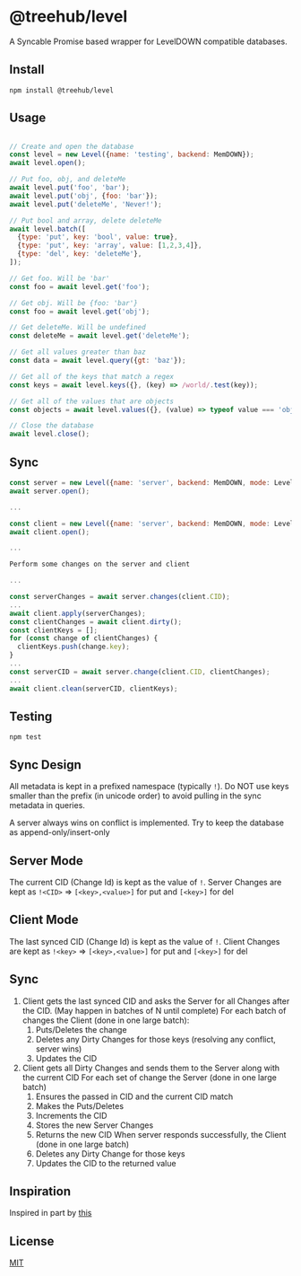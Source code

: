 # @treehub/level
A Syncable Promise based wrapper for LevelDOWN compatible databases.

## Install

`npm install @treehub/level`

## Usage

````javascript

// Create and open the database
const level = new Level({name: 'testing', backend: MemDOWN});
await level.open();

// Put foo, obj, and deleteMe
await level.put('foo', 'bar');
await level.put('obj', {foo: 'bar'});
await level.put('deleteMe', 'Never!');

// Put bool and array, delete deleteMe
await level.batch([
  {type: 'put', key: 'bool', value: true},
  {type: 'put', key: 'array', value: [1,2,3,4]},
  {type: 'del', key: 'deleteMe'},
]);

// Get foo. Will be 'bar'
const foo = await level.get('foo');

// Get obj. Will be {foo: 'bar'}
const foo = await level.get('obj');

// Get deleteMe. Will be undefined
const deleteMe = await level.get('deleteMe');

// Get all values greater than baz
const data = await level.query({gt: 'baz'});

// Get all of the keys that match a regex
const keys = await level.keys({}, (key) => /world/.test(key));

// Get all of the values that are objects
const objects = await level.values({}, (value) => typeof value === 'object');

// Close the database
await level.close();
````

## Sync

````javascript
const server = new Level({name: 'server', backend: MemDOWN, mode: Level.SERVER});
await server.open();

...

const client = new Level({name: 'server', backend: MemDOWN, mode: Level.CLIENT});
await client.open();

...

Perform some changes on the server and client

...

const serverChanges = await server.changes(client.CID);
...
await client.apply(serverChanges);
const clientChanges = await client.dirty();
const clientKeys = [];
for (const change of clientChanges) {
  clientKeys.push(change.key);
}
...
const serverCID = await server.change(client.CID, clientChanges);
...
await client.clean(serverCID, clientKeys);
````

## Testing

`npm test`

## Sync Design
All metadata is kept in a prefixed namespace (typically `!`). Do NOT use keys smaller than the prefix (in unicode order) to avoid pulling in the sync metadata in queries.

A server always wins on conflict is implemented. Try to keep the database as append-only/insert-only

## Server Mode
The current CID (Change Id) is kept as the value of `!`.
Server Changes are kept as `!<CID>` => `[<key>,<value>]` for put and `[<key>]` for del


## Client Mode
The last synced CID (Change Id) is kept as the value of `!`.
Client Changes are kept as `!<key>` => `[<key>,<value>]` for put and `[<key>]` for del

## Sync

1. Client gets the last synced CID and asks the Server for all Changes after the CID. (May happen in batches of N until complete)
    For each batch of changes the Client (done in one large batch):
    1. Puts/Deletes the change
    1. Deletes any Dirty Changes for those keys (resolving any conflict, server wins)
    1. Updates the CID
1. Client gets all Dirty Changes and sends them to the Server along with the current CID
    For each set of change the Server (done in one large batch)
    1. Ensures the passed in CID and the current CID match
    1. Makes the Puts/Deletes
    1. Increments the CID
    1. Stores the new Server Changes
    1. Returns the new CID
    When server responds successfully, the Client (done in one large batch)
    1. Deletes any Dirty Change for those keys
    1. Updates the CID to the returned value

## Inspiration
Inspired in part by [this](http://havrl.blogspot.in/2013/08/synchronization-algorithm-for.html?m=1)

## License
[MIT](LICENSE)
